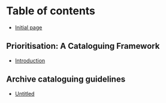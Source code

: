 # Table of contents

* [Initial page](README.md)

## Prioritisation: A Cataloguing Framework <a id="prioritisation-a-cataloguing-framework-1"></a>

* [Introduction](prioritisation-a-cataloguing-framework-1/prioritisation-a-cataloguing-framework.md)

## Archive cataloguing guidelines

* [Untitled](archive-cataloguing-guidelines/untitled.md)

